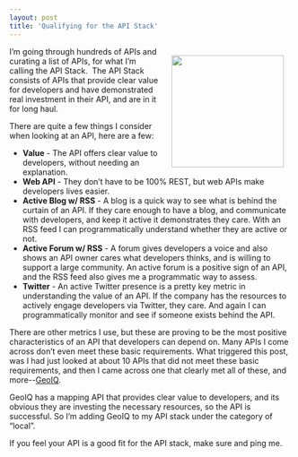 ```yaml
---
layout: post
title: 'Qualifying for the API Stack'
---
```

<p><a href="http://www.geoiq.com/"><img style="padding: 15px;" src="http://kinlane-productions.s3.amazonaws.com/api-evangelist/geoiq/geoiq-logo.jpg" alt="" width="200" align="right" /></a></p>
<p>I&rsquo;m going through hundreds of APIs and curating a list of APIs, for what I&rsquo;m calling the API Stack. &nbsp;The API Stack consists of APIs that provide clear value for developers and have demonstrated real investment in their API, and are in it for long haul.</p>
<p>There are quite a few things I consider when looking at an API, here are a few:</p>
<ul class="mainlist">
<li><strong>Value</strong> - The API offers clear value to developers, without needing an explanation.</li>
<li><strong>Web API</strong> - They don&rsquo;t have to be 100% REST, but web APIs make developers lives easier.</li>
<li><strong>Active Blog w/ RSS</strong> - A blog is a quick way to see what is behind the curtain of an API.  If they care enough to have a blog, and communicate with developers, and keep it active it demonstrates they care.  With an RSS feed I can programmatically understand whether they are active or not.</li>
<li><strong>Active Forum w/ RSS</strong> - A forum gives developers a voice and also shows an API owner cares what developers thinks, and is willing to support a large community.  An active forum is a positive sign of an API, and the RSS feed also gives me a programmatic way to assess.</li>
<li><strong>Twitter</strong> - An active Twitter presence is a pretty key metric in understanding the value of an API.  If the company has the resources to actively engage developers via Twitter, they care.  And again I can programmatically monitor and see if someone exists behind the API.</li>
</ul>
<p>There are other metrics I use, but these are proving to be the most positive characteristics of an API that developers can depend on.  Many APIs I come across don&rsquo;t even meet these basic requirements.  What triggered this post, was I had just looked at about 10 APIs that did not meet these basic requirements, and then I came across one that clearly met all of these, and more--<a href="http://www.geoiq.com/">GeoIQ</a>.</p>
<p>GeoIQ has a mapping API that provides clear value to developers, and its obvious they are investing the necessary resources, so the API is successful.  So I&rsquo;m adding GeoIQ to my API stack under the category of &ldquo;local&rdquo;.</p>
<p>If you feel your API is a good fit for the API stack, make sure and ping me.</p>